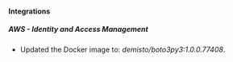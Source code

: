 #### Integrations
##### AWS - Identity and Access Management
- Updated the Docker image to: *demisto/boto3py3:1.0.0.77408*.
